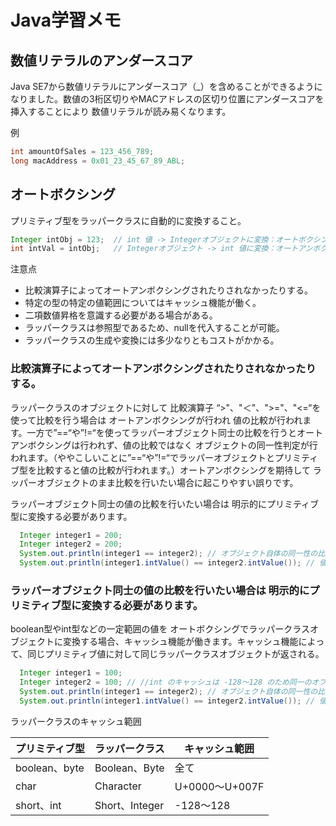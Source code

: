 # Java学習メモ

## 数値リテラルのアンダースコア

Java SE7から数値リテラルにアンダースコア（_）を含めることができるようになりました。数値の3桁区切りやMACアドレスの区切り位置にアンダースコアを挿入することにより 数値リテラルが読み易くなります。

例
```java
int amountOfSales = 123_456_789;
long macAddress = 0x01_23_45_67_89_ABL;
```

## オートボクシング

プリミティブ型をラッパークラスに自動的に変換すること。

```java
Integer intObj = 123;  // int 値 -> Integerオブジェクトに変換：オートボクシング
int intVal = intObj;   // Integerオブジェクト -> int 値に変換：オートアンボクシング
```

注意点
- 比較演算子によってオートアンボクシングされたりされなかったりする。
- 特定の型の特定の値範囲についてはキャッシュ機能が働く。
- 二項数値昇格を意識する必要がある場合がある。
- ラッパークラスは参照型であるため、nullを代入することが可能。
- ラッパークラスの生成や変換には多少なりともコストがかかる。

### 比較演算子によってオートアンボクシングされたりされなかったりする。

ラッパークラスのオブジェクトに対して 比較演算子 “>"、"＜"、">="、"<=“を使って比較を行う場合は オートアンボクシングが行われ 値の比較が行われます。一方で”==“や”!=“を使ってラッパーオブジェクト同士の比較を行うとオートアンボクシングは行われず、値の比較ではなく オブジェクトの同一性判定が行われます。（ややこしいことに”==“や”!=“でラッパーオブジェクトとプリミティブ型を比較すると値の比較が行われます。）オートアンボクシングを期待して ラッパーオブジェクトのまま比較を行いたい場合に起こりやすい誤りです。

ラッパーオブジェクト同士の値の比較を行いたい場合は 明示的にプリミティブ型に変換する必要があります。

```java
  Integer integer1 = 200;
  Integer integer2 = 200;
  System.out.println(integer1 == integer2); // オブジェクト自体の同一性の比較になるため false
  System.out.println(integer1.intValue() == integer2.intValue()); // 値を比較しているため true
```

### ラッパーオブジェクト同士の値の比較を行いたい場合は 明示的にプリミティブ型に変換する必要があります。

boolean型やint型などの一定範囲の値を オートボクシングでラッパークラスオブジェクトに変換する場合、キャッシュ機能が働きます。キャッシュ機能によって、同じプリミティブ値に対して同じラッパークラスオブジェクトが返される。

```java
  Integer integer1 = 100; 
  Integer integer2 = 100; // //int のキャッシュは -128〜128 のため同一のオブジェクトが返される
  System.out.println(integer1 == integer2); // オブジェクト自体の同一性の比較で true になる
  System.out.println(integer1.intValue() == integer2.intValue()); // 値を比較しているため true
```
ラッパークラスのキャッシュ範囲


|プリミティブ型|ラッパークラス	|キャッシュ範囲|
|----|----|----|
|boolean、byte	|Boolean、Byte	|全て|
|char|Character|U+0000～U+007F|
|short、int|Short、Integer	|-128～128|

